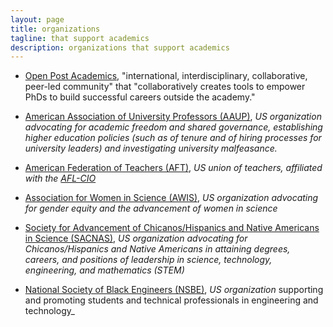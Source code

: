 ```yaml
---
layout: page
title: organizations
tagline: that support academics
description: organizations that support academics
---
```


- [Open Post Academics](https://openpostac.org), "international,
  interdisciplinary, collaborative, peer-led community" that
  "collaboratively creates tools to empower PhDs to build successful
  careers outside the academy."

- [American Association of University Professors (AAUP)](https://www.aaup.org/),
  _US organization advocating for academic freedom and shared
  governance, establishing higher
  education policies (such as of tenure and of hiring processes for
  university leaders) and investigating university malfeasance._

- [American Federation of Teachers (AFT)](https://www.aft.org),
  _US union of teachers, affiliated with the
  [AFL-CIO](https://aflcio.org)_

- [Association for Women in Science (AWIS)](https://www.awis.org), _US
  organization advocating for gender equity and the advancement of women
  in science_

- [Society for Advancement of Chicanos/Hispanics and Native Americans
  in Science (SACNAS)](https://www.sacnas.org/), _US organization
  advocating for Chicanos/Hispanics and Native Americans in attaining
  degrees, careers, and positions of leadership in science,
  technology, engineering, and mathematics (STEM)_

- [National Society of Black Engineers (NSBE)](https://www.nsbe.org/),
  _US organization_ supporting and promoting students and technical
  professionals in engineering and technology_
